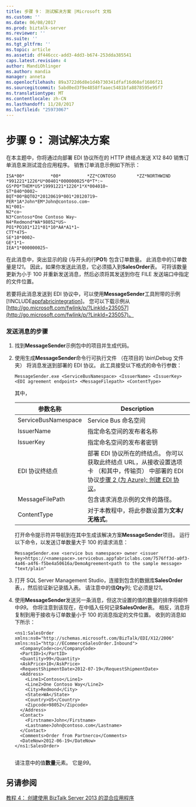 ```yaml
---
title: 步骤 9： 测试解决方案 |Microsoft 文档
ms.custom: ''
ms.date: 06/08/2017
ms.prod: biztalk-server
ms.reviewer: ''
ms.suite: ''
ms.tgt_pltfrm: ''
ms.topic: article
ms.assetid: df446ccc-add3-4dd3-b674-253dda385541
caps.latest.revision: 4
author: MandiOhlinger
ms.author: mandia
manager: anneta
ms.openlocfilehash: 89a3722d6d8e1d4b730341dfaf16d60af1686f21
ms.sourcegitcommit: 5abd0ed3f9e4858ffaaec5481bfa8878595e95f7
ms.translationtype: MT
ms.contentlocale: zh-CN
ms.lasthandoff: 11/28/2017
ms.locfileid: "25973067"
---
```

# <a name="step-9-test-the-solution"></a>步骤 9： 测试解决方案
在本主题中，你将通过向部署 EDI 协议所在的 HTTP 终结点发送 X12 840 销售订单消息来测试混合应用程序。 销售订单消息示例如下所示：  
  
```  
ISA*00*          *00*          *ZZ*CONTOSO        *ZZ*NORTHWIND      *991221*1226*U*00401*000000025*0*T*:~  
GS*PO*THEM*US*19991221*1226*1*X*004010~  
ST*840*0002~  
BQT*00*BQT02*20120619*001*20120719~  
PER*1A*John*EM*John@contoso.com~  
N1*001~  
N2*co~  
N3*Contoso*One Contoso Way~  
N4*Redmond*WA*98052*US~  
PO1*PO101*121*01*10*AA*A1*1~  
CTT*475~  
SE*10*0002~  
GE*1*1~  
IEA*1*000000025~  
```  
  
 在此消息中，突出显示的段 (与开头的行**PO1**) 包含订单数量。 此消息中的订单数量是*121*。 因此，如果你发送此消息，它必须插入到**SalesOrder**表。 可将该数量更新为小于 100 并重新发送消息，然后必须将其发送到你在 FILE 发送端口中指定的文件位置。  
  
 若要将此消息发送到 EDI 协议中，可以使用**MessageSender**工具附带的示例[!INCLUDE[appfabricintegration](../includes/appfabricintegration-md.md)]。 您可以下载示例从[http://go.microsoft.com/fwlink/p/?LinkId=235057](http://go.microsoft.com/fwlink/p/?LinkId=235057)。  
  
### <a name="to-send-a-message"></a>发送消息的步骤  
  
1.  找到**MessageSender**示例包中的项目并生成代码。  
  
2.  使用生成**MessageSender**命令行可执行文件 （在项目的 \bin\Debug 文件夹） 将消息发送到部署的 EDI 协议。 此工具接受以下格式的命令行参数：  
  
    ```  
    MessageSender.exe <ServiceBusNamespace> <IssuerName> <IssuerKey> <EDI agreement endpoint> <MessageFilepath> <ContentType>  
    ```  
  
     其中，  
  
    |参数名称|Description|  
    |--------------------|-----------------|  
    |ServiceBusNamespace|Service Bus 命名空间|  
    |IssuerName|指定命名空间的发布者名称|  
    |IssuerKey|指定命名空间的发布者密钥|  
    |EDI 协议终结点|部署 EDI 协议所在的终结点。 你可以获取此终结点 URL，从接收设置选项卡 （和其中，传输页） 中部署的 EDI 协议[步骤 2 (为 Azure): 创建 EDI 协议](../core/step-2-for-azure-create-an-edi-agreement.md)。|  
    |MessageFilePath|包含请求消息示例的文件的路径。|  
    |ContentType|对于本教程中，将此参数设置为**文本/无格式**。|  
  
     打开命令提示符并导航到在其中生成该解决方案**MessageSender**项目。 运行以下命令，以发送订单数量大于 100 的请求消息：  
  
    ```  
    MessageSender.exe <service bus namespace> owner <issuer key>https://<namespace>.servicebus.appfabriclabs.com/7576ff3d-a0f3-4a46-a4f6-f5be4a50616a/DemoAgreement<path to the sample message> "text/plain"  
    ```  
  
3.  打开 SQL Server Management Studio，连接到包含的数据库**SalesOrder**表，，然后验证新记录插入表。 请注意中的值**Qty**列; 它必须是*121*。  
  
4.  使用**MessageSender**发送另一条消息，但这次设置的值的数量的排序将邮件中*99*。 你将注意到该现在，在中插入任何记录**SalesOrder**表。 相反，消息将复制到用于接收与订单数量小于 100 的消息指定的文件位置。 收到的消息如下所示：  
  
    ```  
    <ns1:SalesOrder xmlns:ns0="http://schemas.microsoft.com/BizTalk/EDI/X12/2006" xmlns:ns1="http://ECommerceSalesOrder.Inbound">  
      <CompanyCode>co</CompanyCode>  
      <PartID>1</PartID>  
      <Quantity>99</Quantity>  
      <AskPrice>10</AskPrice>  
      <RequestShipmentDate>2012-07-19</RequestShipmentDate>  
      <Address>  
        <Line1>Contoso</Line1>  
        <Line2>One Contoso Way</Line2>  
        <City>Redmond</City>  
        <State>WA</State>  
        <Country>US</Country>  
        <Zipcode>98052</Zipcode>  
      </Address>  
      <Contact>  
        <Firstname>John</Firstname>  
        <Lastname>John@contoso.com</Lastname>  
      </Contact>  
      <Comments>Order from Partnerco</Comments>  
      <DateNow>2012-06-19</DateNow>  
    </ns1:SalesOrder>  
  
    ```  
  
     请注意中的值**数量**元素。 它是*99*。  
  
## <a name="see-also"></a>另请参阅  
 [教程 4： 创建使用 BizTalk Server 2013 的混合应用程序](../core/tutorial-4-creating-a-hybrid-application-using-biztalk-server-2013.md)